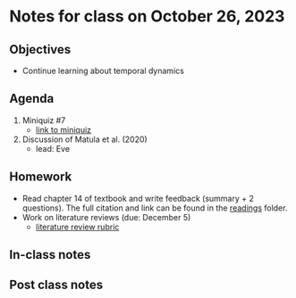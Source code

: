 # Notes for class on October 26, 2023

## Objectives
- Continue learning about temporal dynamics

## Agenda
1. Miniquiz #7
	- [link to miniquiz](../miniquizzes/miniquiz7_10.26.2023.pdf)
2. Discussion of Matula et al. (2020)
	- lead: Eve

## Homework
- Read chapter 14 of textbook and write feedback (summary + 2 questions). 
The full citation and link can be found in the 
[readings](../readings) folder.
- Work on literature reviews (due: December 5)
	- [literature review rubric](../rubrics/review_rubric.md)

## In-class notes

## Post class notes
